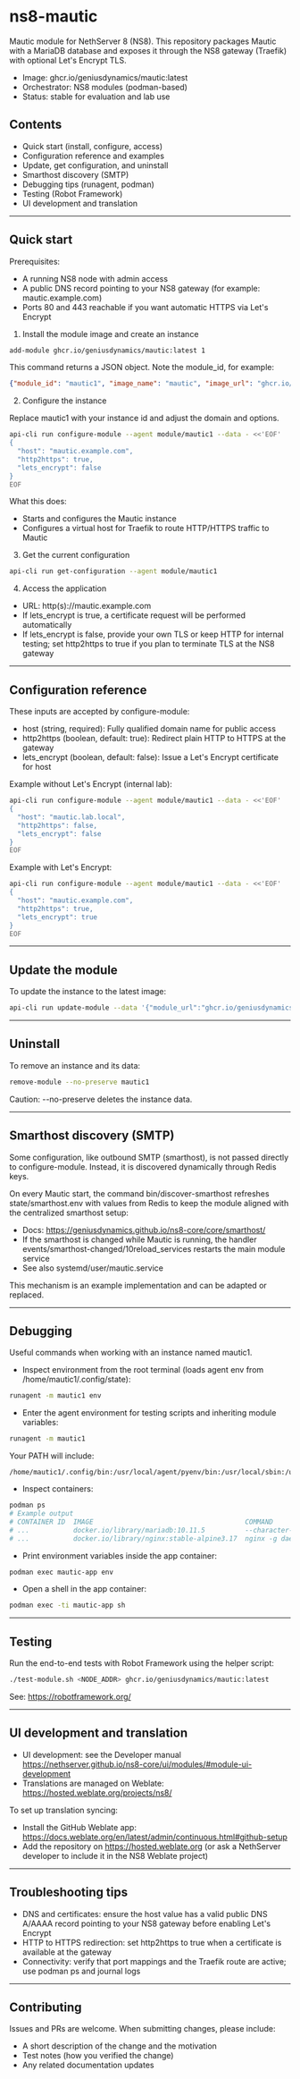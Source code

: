 # ns8-mautic

Mautic module for NethServer 8 (NS8). This repository packages Mautic with a MariaDB database and exposes it through the NS8 gateway (Traefik) with optional Let's Encrypt TLS.

- Image: ghcr.io/geniusdynamics/mautic:latest
- Orchestrator: NS8 modules (podman-based)
- Status: stable for evaluation and lab use

## Contents

- Quick start (install, configure, access)
- Configuration reference and examples
- Update, get configuration, and uninstall
- Smarthost discovery (SMTP)
- Debugging tips (runagent, podman)
- Testing (Robot Framework)
- UI development and translation

---

## Quick start

Prerequisites:

- A running NS8 node with admin access
- A public DNS record pointing to your NS8 gateway (for example: mautic.example.com)
- Ports 80 and 443 reachable if you want automatic HTTPS via Let's Encrypt

1) Install the module image and create an instance

```bash
add-module ghcr.io/geniusdynamics/mautic:latest 1
```

This command returns a JSON object. Note the module_id, for example:

```json
{"module_id": "mautic1", "image_name": "mautic", "image_url": "ghcr.io/geniusdynamics/mautic:latest"}
```

2) Configure the instance

Replace mautic1 with your instance id and adjust the domain and options.

```bash
api-cli run configure-module --agent module/mautic1 --data - <<'EOF'
{
  "host": "mautic.example.com",
  "http2https": true,
  "lets_encrypt": false
}
EOF
```

What this does:

- Starts and configures the Mautic instance
- Configures a virtual host for Traefik to route HTTP/HTTPS traffic to Mautic

3) Get the current configuration

```bash
api-cli run get-configuration --agent module/mautic1
```

4) Access the application

- URL: http(s)://mautic.example.com
- If lets_encrypt is true, a certificate request will be performed automatically
- If lets_encrypt is false, provide your own TLS or keep HTTP for internal testing; set http2https to true if you plan to terminate TLS at the NS8 gateway

---

## Configuration reference

These inputs are accepted by configure-module:

- host (string, required): Fully qualified domain name for public access
- http2https (boolean, default: true): Redirect plain HTTP to HTTPS at the gateway
- lets_encrypt (boolean, default: false): Issue a Let's Encrypt certificate for host

Example without Let's Encrypt (internal lab):

```bash
api-cli run configure-module --agent module/mautic1 --data - <<'EOF'
{
  "host": "mautic.lab.local",
  "http2https": false,
  "lets_encrypt": false
}
EOF
```

Example with Let's Encrypt:

```bash
api-cli run configure-module --agent module/mautic1 --data - <<'EOF'
{
  "host": "mautic.example.com",
  "http2https": true,
  "lets_encrypt": true
}
EOF
```

---

## Update the module

To update the instance to the latest image:

```bash
api-cli run update-module --data '{"module_url":"ghcr.io/geniusdynamics/mautic:latest","instances":["mautic1"],"force":true}'
```

---

## Uninstall

To remove an instance and its data:

```bash
remove-module --no-preserve mautic1
```

Caution: --no-preserve deletes the instance data.

---

## Smarthost discovery (SMTP)

Some configuration, like outbound SMTP (smarthost), is not passed directly to configure-module. Instead, it is discovered dynamically through Redis keys.

On every Mautic start, the command bin/discover-smarthost refreshes state/smarthost.env with values from Redis to keep the module aligned with the centralized smarthost setup:

- Docs: https://geniusdynamics.github.io/ns8-core/core/smarthost/
- If the smarthost is changed while Mautic is running, the handler events/smarthost-changed/10reload_services restarts the main module service
- See also systemd/user/mautic.service

This mechanism is an example implementation and can be adapted or replaced.

---

## Debugging

Useful commands when working with an instance named mautic1.

- Inspect environment from the root terminal (loads agent env from /home/mautic1/.config/state):

```bash
runagent -m mautic1 env
```

- Enter the agent environment for testing scripts and inheriting module variables:

```bash
runagent -m mautic1
```

Your PATH will include:

```
/home/mautic1/.config/bin:/usr/local/agent/pyenv/bin:/usr/local/sbin:/usr/local/bin:/usr/sbin:/usr/bin:/usr/
```

- Inspect containers:

```bash
podman ps
# Example output
# CONTAINER ID  IMAGE                                      COMMAND               STATUS        NAMES
# ...           docker.io/library/mariadb:10.11.5          --character-set-s...  Up           mariadb-app
# ...           docker.io/library/nginx:stable-alpine3.17  nginx -g daemon o...  Up           mautic-app
```

- Print environment variables inside the app container:

```bash
podman exec mautic-app env
```

- Open a shell in the app container:

```bash
podman exec -ti mautic-app sh
```

---

## Testing

Run the end-to-end tests with Robot Framework using the helper script:

```bash
./test-module.sh <NODE_ADDR> ghcr.io/geniusdynamics/mautic:latest
```

See: https://robotframework.org/

---

## UI development and translation

- UI development: see the Developer manual
  https://nethserver.github.io/ns8-core/ui/modules/#module-ui-development
- Translations are managed on Weblate: https://hosted.weblate.org/projects/ns8/

To set up translation syncing:

- Install the GitHub Weblate app: https://docs.weblate.org/en/latest/admin/continuous.html#github-setup
- Add the repository on https://hosted.weblate.org (or ask a NethServer developer to include it in the NS8 Weblate project)

---

## Troubleshooting tips

- DNS and certificates: ensure the host value has a valid public DNS A/AAAA record pointing to your NS8 gateway before enabling Let's Encrypt
- HTTP to HTTPS redirection: set http2https to true when a certificate is available at the gateway
- Connectivity: verify that port mappings and the Traefik route are active; use podman ps and journal logs

---

## Contributing

Issues and PRs are welcome. When submitting changes, please include:

- A short description of the change and the motivation
- Test notes (how you verified the change)
- Any related documentation updates
